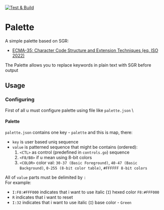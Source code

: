 [![Test & Build](https://github.com/rejchev/palette-go/actions/workflows/ci.yml/badge.svg?branch=main)](https://github.com/rejchev/palette-go/actions/workflows/ci.yml)

# Palette
A simple palette based on SGR:
- [ECMA-35: Character Code Structure and Extension Techniques (eq. ISO 2022)](https://putty.org.ru/specs/ecma-035.pdf)

The Palette allows you to replace keywords in plain text with SGR before output

## Usage
### Configuring
First of all u must configure palette using file like `palette.json` \

#### Palette
`palette.json` contains one key - `palette` and this is map, there:
- `key` is user based uniq sequence
- `value` is patterned sequence that might be contains (ordered):
  1. `<CTL>` аs control (predefined in `controls.go`) sequence
  2. `<F8/B8>` if u mean using 8-bit colors
  3. `<COLOR>` color val: `30-37 (Basic Foreground)`, `40-47 (Basic Background)`, `0-255 (8-bit color table)`, `#FFFFFF 8-bit colors`

All of `value` parts must be delimited by `:` \
For example: 
- `I:F8:#FFF000` indicates that i want to use italic (`I`) hexed color `F8:#FFF000`
- `R` indicates that i want to reset
- `I:32` indicates that i want to use italic (`I`) base color - `Green` 

